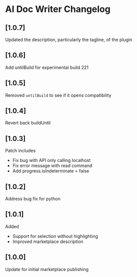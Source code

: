 <!-- Keep a Changelog guide -> https://keepachangelog.com -->

# AI Doc Writer Changelog

## [1.0.7]

Updated the description, particularly the tagline, of the plugin

## [1.0.6]

Add untilBuild for experimental build 221

## [1.0.5]

Removed `untilBuild` to see if it opens compatibility

## [1.0.4]

Revert back buildUntil

## [1.0.3]

Patch includes

- Fix bug with API only calling localhost
- Fix error message with read command
- Add progress.isIndeterminate = false

## [1.0.2]

Address bug fix for python

## [1.0.1]

Added

- Support for selection without highlighting
- Improved marketplace description

## [1.0.0]

Update for initial marketplace publishing
